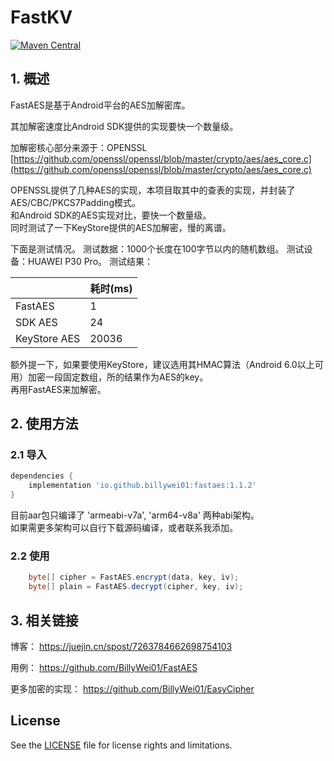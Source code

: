 # FastKV
[![Maven Central](https://img.shields.io/maven-central/v/io.github.billywei01/fastaes)](https://search.maven.org/artifact/io.github.billywei01/fastaes)

## 1. 概述
FastAES是基于Android平台的AES加解密库。<br>

其加解密速度比Android SDK提供的实现要快一个数量级。

加解密核心部分来源于：OPENSSL <br>
[https://github.com/openssl/openssl/blob/master/crypto/aes/aes_core.c](https://github.com/openssl/openssl/blob/master/crypto/aes/aes_core.c)

OPENSSL提供了几种AES的实现，本项目取其中的查表的实现，并封装了AES/CBC/PKCS7Padding模式。<br>
和Android SDK的AES实现对比，要快一个数量级。<br>
同时测试了一下KeyStore提供的AES加解密，慢的离谱。

下面是测试情况。
测试数据：1000个长度在100字节以内的随机数组。
测试设备：HUAWEI P30 Pro。
测试结果：

|              | 耗时(ms) 
--------------|---
FastAES      | 1  
SDK AES      | 24 
KeyStore AES | 20036


额外提一下，如果要使用KeyStore，建议选用其HMAC算法（Android 6.0以上可用）加密一段固定数组，所的结果作为AES的key。<br>
再用FastAES来加解密。
   
## 2. 使用方法

### 2.1 导入

```gradle
dependencies {
    implementation 'io.github.billywei01:fastaes:1.1.2'
}
```

目前aar包只编译了 'armeabi-v7a', 'arm64-v8a' 两种abi架构。 <br>
如果需更多架构可以自行下载源码编译，或者联系我添加。

### 2.2 使用
```java
    byte[] cipher = FastAES.encrypt(data, key, iv);
    byte[] plain = FastAES.decrypt(cipher, key, iv);
```

## 3. 相关链接
博客：
https://juejin.cn/spost/7263784662698754103

用例：
https://github.com/BillyWei01/FastAES

更多加密的实现：
https://github.com/BillyWei01/EasyCipher

## License
See the [LICENSE](LICENSE) file for license rights and limitations.



